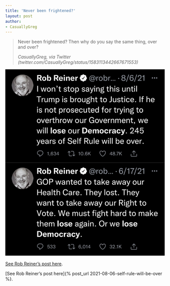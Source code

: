 ```yaml
---
title: 'Never been frightened?'
layout: post
author:
- CasuallyGreg
---
```


> Never been frightened? Then why do you say the same thing, over and over?
>
> <cite>CasuallyGreg, via Twitter (twitter.com/CasuallyGreg/status/1583113442667671553)</cite>

![<# Rob Reiner being frightened #>](/assets/2022-10-20-CasuallyGreg.jpg)

<a href="/2021/08/06/self-rule-will-be-over.html">See Rob Reiner’s post here</a>.

[See Rob Reiner’s post here]{% post_url 2021-08-06-self-rule-will-be-over %}.
